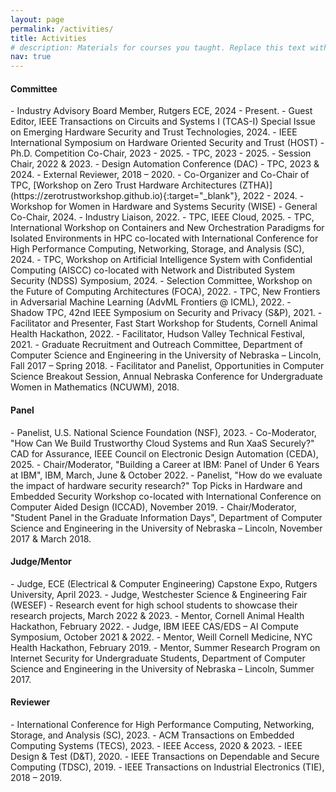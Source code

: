 ```yaml
---
layout: page
permalink: /activities/
title: Activities
# description: Materials for courses you taught. Replace this text with your description.
nav: true
---
```


<!-- For now, this page is assumed to be a static description of your courses. You can convert it to a collection similar to `_projects/` so that you can have a dedicated page for each course.

Organize your courses by years, topics, or universities, however you like! -->

<h4><b>Committee</b></h4>
- Industry Advisory Board Member, Rutgers ECE, 2024 - Present. 
- Guest Editor, IEEE Transactions on Circuits and Systems I (TCAS-I) Special Issue on Emerging Hardware Security and Trust Technologies, 2024.
- IEEE International Symposium on Hardware Oriented Security and Trust (HOST)
    - Ph.D. Competition Co-Chair, 2023 - 2025. 
    - TPC, 2023 - 2025. 
    - Session Chair, 2022 & 2023.
- Design Automation Conference (DAC)
    - TPC, 2023 & 2024. 
    - External Reviewer, 2018 – 2020.
- Co-Organizer and Co-Chair of TPC, [Workshop on Zero Trust Hardware Architectures (ZTHA)](https://zerotrustworkshop.github.io){:target="_blank"}, 2022 - 2024. 
- Workshop for Women in Hardware and Systems Security (WISE)
    - General Co-Chair, 2024. 
    - Industry Liaison, 2022.
- TPC, IEEE Cloud, 2025.
- TPC, International Workshop on Containers and New Orchestration Paradigms for Isolated Environments in HPC co-located with International Conference for High Performance Computing, Networking, Storage, and Analysis (SC), 2024. 
- TPC, Workshop on Artificial Intelligence System with Confidential Computing (AISCC) co-located with Network and Distributed
System Security (NDSS) Symposium, 2024.
- Selection Committee, Workshop on the Future of Computing Architectures (FOCA), 2022.  
- TPC, New Frontiers in Adversarial Machine Learning (AdvML Frontiers @ ICML), 2022. 
- Shadow TPC, 42nd IEEE Symposium on Security and Privacy (S&P), 2021. 
- Facilitator and Presenter, Fast Start Workshop for Students, Cornell Animal Health Hackathon, 2022. 
- Facilitator, Hudson Valley Technical Festival, 2021. 
- Graduate Recruitment and Outreach Committee, Department of Computer Science and Engineering in the University of Nebraska – Lincoln, Fall 2017 – Spring 2018. 
- Facilitator and Panelist, Opportunities in Computer Science Breakout Session, Annual Nebraska Conference for Undergraduate Women in Mathematics (NCUWM), 2018. 

<h4><b>Panel</b></h4>
- Panelist, U.S. National Science Foundation (NSF), 2023. 
- Co-Moderator, "How Can We Build Trustworthy Cloud Systems and Run XaaS Securely?" CAD for Assurance, IEEE Council on Electronic Design Automation (CEDA), 2025.
- Chair/Moderator, "Building a Career at IBM: Panel of Under 6 Years at IBM", IBM, March, June & October 2022. 
- Panelist, "How do we evaluate the impact of hardware security research?" Top Picks in Hardware and Embedded Security Workshop co-located with International Conference on Computer Aided Design (ICCAD), November 2019. 
- Chair/Moderator, "Student Panel in the Graduate Information Days", Department of Computer Science and Engineering in the University of Nebraska – Lincoln, November 2017 & March 2018. 

<h4><b>Judge/Mentor</b></h4>
- Judge, ECE (Electrical & Computer Engineering) Capstone Expo, Rutgers University, April 2023.
- Judge, Westchester Science & Engineering Fair (WESEF) - Research event for high school students to showcase their research projects, March 2022 & 2023. 
- Mentor, Cornell Animal Health Hackathon, February 2022. 
- Judge, IBM IEEE CAS/EDS – AI Compute Symposium, October 2021 & 2022. 
- Mentor, Weill Cornell Medicine, NYC Health Hackathon, February 2019. 
- Mentor, Summer Research Program on Internet Security for Undergraduate Students, Department of Computer Science and Engineering in the University of Nebraska – Lincoln, Summer 2017. 

<h4><b>Reviewer</b></h4>
- International Conference for High Performance Computing, Networking, Storage, and Analysis (SC), 2023. 
- ACM Transactions on Embedded Computing Systems (TECS), 2023. 
- IEEE Access, 2020 & 2023. 
- IEEE Design & Test (D&T), 2020. 
- IEEE Transactions on Dependable and Secure Computing (TDSC), 2019. 
- IEEE Transactions on Industrial Electronics (TIE), 2018 – 2019. 
